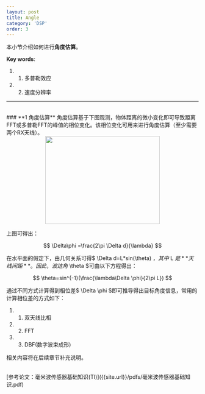 ```yaml
---
layout: post
title: Angle
category: 'DSP'
order: 3
---
```


本小节介绍如何进行**角度估算**。

**Key words**:

1. 1. 多普勒效应
2. 2. 速度分辨率

_ _ _

<br>
### **1	角度估算**
角度估算基于下图观测，物体距离的微小变化即可导致距离FFT或多普勒FFT的峰值的相位变化。该相位变化可用来进行角度估算（至少需要两个RX天线）。

<br>
<div align=center>
<img src="{{site.url}}/images/angle-1.png" width="300" height="231" div align=center />
</div>

上图可得出：

$$ \Delta\phi =\frac{2\pi \Delta d}{\lambda} $$

在水平面的假定下，由几何关系可得$ \Delta d=L*sin(\theta) $，其中$ L $是**天线间距**。因此，波达角$ \theta $可由以下方程得出：

$$ \theta=sin^{-1}(\frac{\lambda\Delta \phi}{2\pi L}) $$

通过不同方式计算得到相位差$ \Delta \phi $即可推导得出目标角度信息，常用的计算相位差的方式如下：

1. 1. 双天线比相
2. 2. FFT
3. 3. DBF(数字波束成形)

相关内容将在后续章节补充说明。

<br>
[参考论文：毫米波传感器基础知识(TI)]({{site.url}}/pdfs/毫米波传感器基础知识.pdf)


